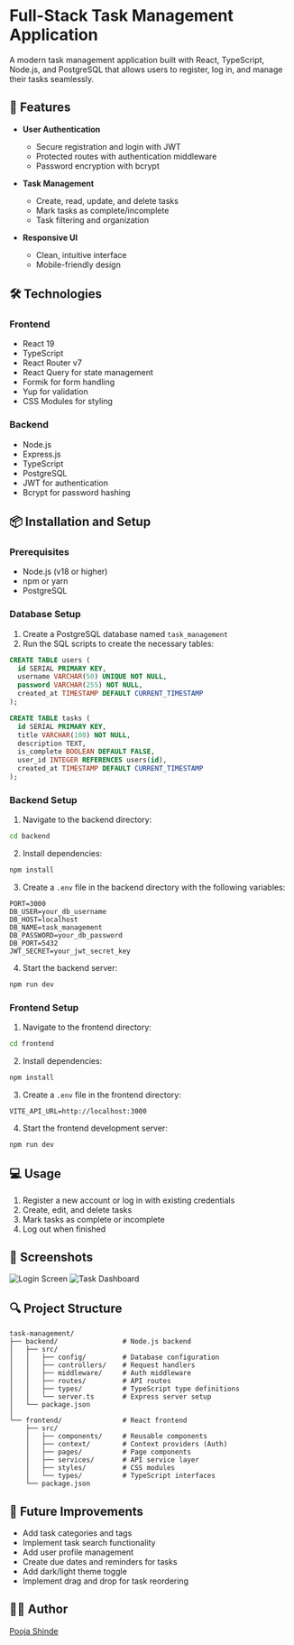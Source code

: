 # Full-Stack Task Management Application

A modern task management application built with React, TypeScript, Node.js, and PostgreSQL that allows users to register, log in, and manage their tasks seamlessly.

## 🚀 Features

- **User Authentication**
  - Secure registration and login with JWT
  - Protected routes with authentication middleware
  - Password encryption with bcrypt

- **Task Management**
  - Create, read, update, and delete tasks
  - Mark tasks as complete/incomplete
  - Task filtering and organization

- **Responsive UI**
  - Clean, intuitive interface
  - Mobile-friendly design

## 🛠️ Technologies

### Frontend
- React 19
- TypeScript
- React Router v7
- React Query for state management
- Formik for form handling
- Yup for validation
- CSS Modules for styling

### Backend
- Node.js
- Express.js
- TypeScript
- PostgreSQL
- JWT for authentication
- Bcrypt for password hashing

## 📦 Installation and Setup

### Prerequisites
- Node.js (v18 or higher)
- npm or yarn
- PostgreSQL

### Database Setup
1. Create a PostgreSQL database named `task_management`
2. Run the SQL scripts to create the necessary tables:

```sql
CREATE TABLE users (
  id SERIAL PRIMARY KEY,
  username VARCHAR(50) UNIQUE NOT NULL,
  password VARCHAR(255) NOT NULL,
  created_at TIMESTAMP DEFAULT CURRENT_TIMESTAMP
);

CREATE TABLE tasks (
  id SERIAL PRIMARY KEY,
  title VARCHAR(100) NOT NULL,
  description TEXT,
  is_complete BOOLEAN DEFAULT FALSE,
  user_id INTEGER REFERENCES users(id),
  created_at TIMESTAMP DEFAULT CURRENT_TIMESTAMP
);
```

### Backend Setup
1. Navigate to the backend directory:
```bash
cd backend
```

2. Install dependencies:
```bash
npm install
```

3. Create a `.env` file in the backend directory with the following variables:
```
PORT=3000
DB_USER=your_db_username
DB_HOST=localhost
DB_NAME=task_management
DB_PASSWORD=your_db_password
DB_PORT=5432
JWT_SECRET=your_jwt_secret_key
```

4. Start the backend server:
```bash
npm run dev
```

### Frontend Setup
1. Navigate to the frontend directory:
```bash
cd frontend
```

2. Install dependencies:
```bash
npm install
```

3. Create a `.env` file in the frontend directory:
```
VITE_API_URL=http://localhost:3000
```

4. Start the frontend development server:
```bash
npm run dev
```

## 💻 Usage

1. Register a new account or log in with existing credentials
2. Create, edit, and delete tasks
3. Mark tasks as complete or incomplete
4. Log out when finished

## 📸 Screenshots

![Login Screen](https://github.com/yourusername/task-management-app/raw/main/screenshots/login.png)
![Task Dashboard](https://github.com/yourusername/task-management-app/raw/main/screenshots/dashboard.png)

## 🔍 Project Structure

```
task-management/
├── backend/                # Node.js backend
│   ├── src/
│   │   ├── config/         # Database configuration
│   │   ├── controllers/    # Request handlers
│   │   ├── middleware/     # Auth middleware
│   │   ├── routes/         # API routes
│   │   ├── types/          # TypeScript type definitions
│   │   └── server.ts       # Express server setup
│   └── package.json
│
└── frontend/               # React frontend
    ├── src/
    │   ├── components/     # Reusable components
    │   ├── context/        # Context providers (Auth)
    │   ├── pages/          # Page components
    │   ├── services/       # API service layer
    │   ├── styles/         # CSS modules
    │   └── types/          # TypeScript interfaces
    └── package.json
```

## 🧪 Future Improvements

- Add task categories and tags
- Implement task search functionality
- Add user profile management
- Create due dates and reminders for tasks
- Add dark/light theme toggle
- Implement drag and drop for task reordering

## 👨‍💻 Author

[Pooja Shinde](https://github.com/poojas49)
